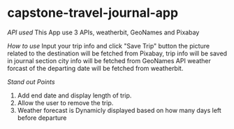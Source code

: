 # capstone-travel-journal-app

*API used*
This App use 3 APIs, weatherbit, GeoNames and Pixabay

*How to use*
Input your trip info and click "Save Trip" button
the picture related to the destination will be fetched from Pixabay,
trip info will be saved in journal section
city info will be fetched from GeoNames API
weather forcast of the departing date will be fetched from weatherbit.

*Stand out Points*
1. Add end date and display length of trip.
2. Allow the user to remove the trip.
3. Weather forecast is Dynamicly displayed based on how many days left before departure
